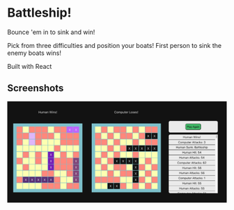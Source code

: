 # Battleship!

Bounce 'em in to sink and win!

Pick from three difficulties and position your boats! First person to sink the enemy boats wins!

Built with React

## Screenshots

!["Battleship Screenshot"](https://github.com/TylerZhang00/Battleship/blob/master/src/assets/main.png?raw=true)
